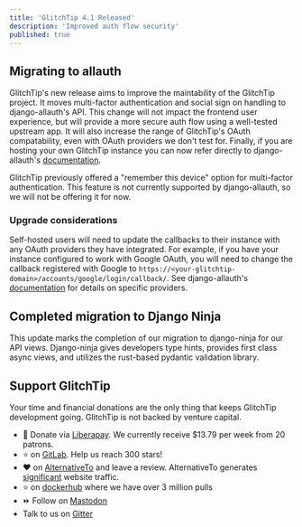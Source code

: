 ```yaml
---
title: 'GlitchTip 4.1 Released'
description: 'Improved auth flow security'
published: true
---
```


## Migrating to allauth

GlitchTip's new release aims to improve the maintability of the GlitchTip project. It moves multi-factor authentication and social sign on handling to django-allauth's API. This change will not impact the frontend user experience, but will provide a more secure auth flow using a well-tested upstream app. It will also increase the range of GlitchTip's OAuth compatability, even with OAuth providers we don't test for. Finally, if you are hosting your own GlitchTip instance you can now refer directly to django-allauth's [documentation](https://docs.allauth.org).

GlitchTip previously offered a "remember this device" option for multi-factor authentication. This feature is not currently supported by django-allauth, so we will not be offering it for now.

### Upgrade considerations

Self-hosted users will need to update the callbacks to their instance with any OAuth providers they have integrated. For example, if you have your instance configured to work with Google OAuth, you will need to change the callback registered with Google to `https://<your-glitchtip-domain>/accounts/google/login/callback/`. See django-allauth's [documentation](https://docs.allauth.org/) for details on specific providers.

## Completed migration to Django Ninja

This update marks the completion of our migration to django-ninja for our API views. Django-ninja gives developers type hints, provides first class async views, and utilizes the rust-based pydantic validation library.

## Support GlitchTip

Your time and financial donations are the only thing that keeps GlitchTip development going. GlitchTip is not backed by venture capital.

- 💸 Donate via [Liberapay](https://en.liberapay.com/GlitchTip). We currently receive $13.79 per week from 20 patrons.
- ⭐ on [GitLab](https://gitlab.com/glitchtip/glitchtip-backend/). Help us reach 300 stars!
- ❤️ on [AlternativeTo](https://alternativeto.net/software/glitchtip/about/) and leave a review. AlternativeTo generates [significant](https://plausible.io/glitchtip.com?period=30d) website traffic.
- ⭐ on [dockerhub](https://hub.docker.com/r/glitchtip/glitchtip) where we have over 3 million pulls
- ⏩ Follow on [Mastodon](https://mastodon.online/@glitchtip)
- Talk to us on [Gitter](https://app.gitter.im/#/room/#GlitchTip_community:gitter.im)
